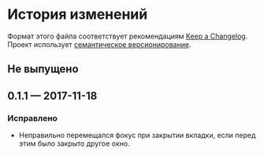 # История изменений

Формат этого файла соответствует рекомендациям [Keep a Changelog](http://keepachangelog.com/en/1.0.0/).
Проект использует [семантическое версионирование](http://semver.org/spec/v2.0.0.html).

## Не выпущено

## 0.1.1 — 2017-11-18

### Исправлено

- Неправильно перемещался фокус при закрытии вкладки, если перед этим было закрыто другое окно.
